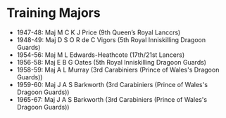 # Training Majors

* 1947-48: Maj M C K J Price (9th Queen’s Royal Lanccrs)
* 1948-49: Maj D S O R de C Vigors (5th Royal Inniskilling Dragoon Guards)
* 1954-56: Maj M L Edwards-Heathcote (17th/21st Lancers)
* 1956-58: Maj E B G Oates (5th Royal Inniskilling Dragoon Guards)
* 1958-59: Maj A L Murray (3rd Carabiniers (Prince of Wales's Dragoon Guards))
* 1959-60: Maj J A S Barkworth (3rd Carabiniers (Prince of Wales's Dragoon Guards))
* 1965-67: Maj J A S Barkworth (3rd Carabiniers (Prince of Wales's Dragoon Guards))
